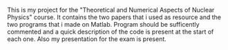 This is my project for the "Theoretical and Numerical Aspects of Nuclear Physics" course.
It contains the two papers that i used as resource and the two programs that i made on Matlab.
Program should be sufficently commented and a quick description of the code is present at the start of each one.
Also my presentation for the exam is present.
